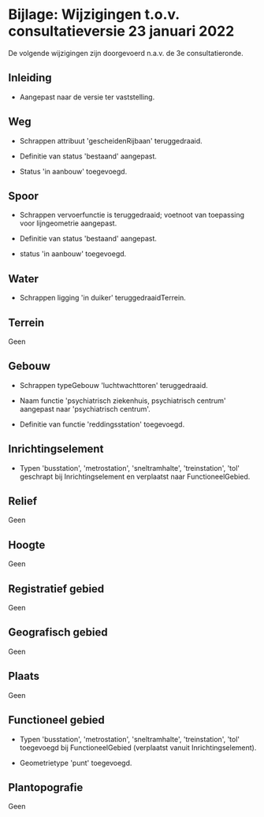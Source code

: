 # Bijlage: Wijzigingen t.o.v. consultatieversie 23 januari 2022

De volgende wijzigingen zijn doorgevoerd n.a.v. de 3e consultatieronde.

## Inleiding

-   Aangepast naar de versie ter vaststelling.

## Weg

-   Schrappen attribuut 'gescheidenRijbaan' teruggedraaid.

-   Definitie van status 'bestaand' aangepast.

-   Status 'in aanbouw' toegevoegd.

## Spoor

-   Schrappen vervoerfunctie is teruggedraaid; voetnoot van toepassing voor
    lijngeometrie aangepast.

-   Definitie van status 'bestaand' aangepast.

-   status 'in aanbouw' toegevoegd.

## Water

-   Schrappen ligging 'in duiker' teruggedraaidTerrein.

## Terrein

Geen

## Gebouw

-   Schrappen typeGebouw 'luchtwachttoren' teruggedraaid.

-   Naam functie 'psychiatrisch ziekenhuis, psychiatrisch centrum' aangepast
    naar 'psychiatrisch centrum'.

-   Definitie van functie 'reddingsstation' toegevoegd.

## Inrichtingselement

-   Typen 'busstation', 'metrostation', 'sneltramhalte', 'treinstation', 'tol'
    geschrapt bij Inrichtingselement en verplaatst naar FunctioneelGebied.


## Relief

Geen

## Hoogte

Geen

## Registratief gebied

Geen

## Geografisch gebied

Geen

## Plaats

Geen

## Functioneel gebied

-   Typen 'busstation', 'metrostation', 'sneltramhalte', 'treinstation', 'tol'
    toegevoegd bij FunctioneelGebied (verplaatst vanuit Inrichtingselement).
	
-   Geometrietype 'punt' toegevoegd.

## Plantopografie

Geen

